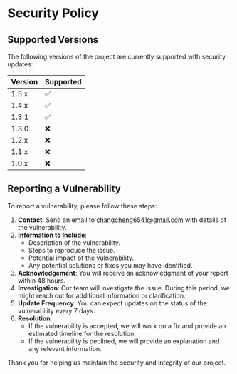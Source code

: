 # Security Policy

## Supported Versions

The following versions of the project are currently supported with security updates:

| Version | Supported          |
| ------- | ------------------ |
| 1.5.x   | :white_check_mark: |
| 1.4.x   | :white_check_mark: |
| 1.3.1   | :white_check_mark: |
| 1.3.0   | :x:                |
| 1.2.x   | :x:                |
| 1.1.x   | :x:                |
| 1.0.x   | :x:                |

## Reporting a Vulnerability

To report a vulnerability, please follow these steps:

1. **Contact**: Send an email to [changcheng6541@gmail.com](mailto:changcheng6541@gmail.com) with details of the vulnerability.
2. **Information to Include**:
   - Description of the vulnerability.
   - Steps to reproduce the issue.
   - Potential impact of the vulnerability.
   - Any potential solutions or fixes you may have identified.
3. **Acknowledgement**: You will receive an acknowledgment of your report within 48 hours.
4. **Investigation**: Our team will investigate the issue. During this period, we might reach out for additional information or clarification.
5. **Update Frequency**: You can expect updates on the status of the vulnerability every 7 days.
6. **Resolution**:
   - If the vulnerability is accepted, we will work on a fix and provide an estimated timeline for the resolution.
   - If the vulnerability is declined, we will provide an explanation and any relevant information.

Thank you for helping us maintain the security and integrity of our project.
